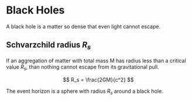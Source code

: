 # Black Holes

A black hole is a matter so dense that even light cannot escape.

## Schvarzchild radius $R_s$

If an aggregation of matter with total mass M has radius less than a critical value $R_s$, than nothing cannot escape from its gravitational pull.

$$
R_s = \frac{2GM}{c^2}
$$

The event horizon is a sphere with radius $R_s$ around a black hole.